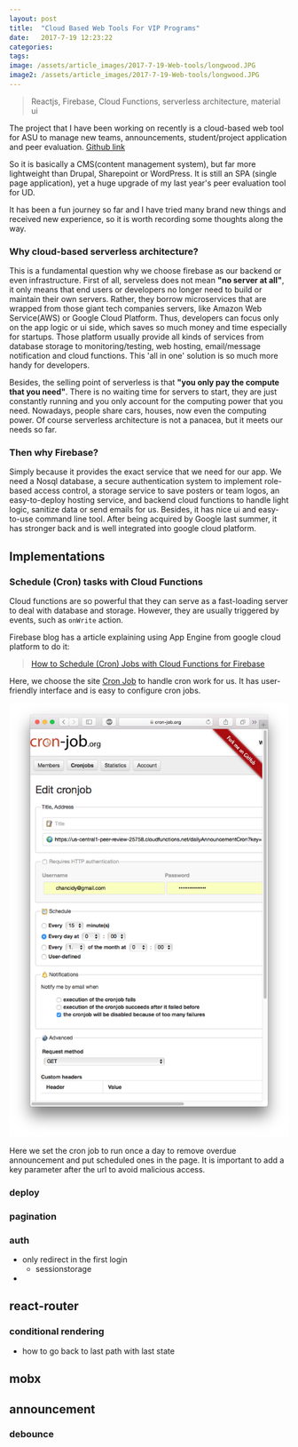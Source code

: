 ```yaml
---
layout: post
title:  "Cloud Based Web Tools For VIP Programs"
date:   2017-7-19 12:23:22
categories:
tags:
image: /assets/article_images/2017-7-19-Web-tools/longwood.JPG
image2: /assets/article_images/2017-7-19-Web-tools/longwood.JPG
---
```


> Reactjs, Firebase, Cloud Functions, serverless architecture, material ui


The project that I have been working on recently is a cloud-based web tool for ASU to manage new teams, announcements, student/project application and peer evaluation. [Github link](https://github.com/HanchengZhao/VIP-web)

So it is basically a CMS(content management system), but far more lightweight than Drupal, Sharepoint or WordPress. It is still an SPA (single page application), yet a huge upgrade of my last year's peer evaluation tool for UD.

It has been a fun journey so far and I have tried many brand new things and received new experience, so it is worth recording some thoughts along the way.

### Why cloud-based serverless architecture?

This is a fundamental question why we choose firebase as our backend or even infrastructure. 
First of all, serveless does not mean **"no server at all"**, it only means that end users or developers no longer need to build or maintain their own servers. Rather, they borrow microservices that are wrapped from those giant tech companies servers, like Amazon Web Service(AWS) or Google Cloud Platform. Thus, developers can focus only on the app logic or ui side, which saves so much money and time especially for startups. Those platform usually provide all kinds of services from database storage to monitoring/testing, web hosting, email/message notification and cloud functions. This 'all in one' solution is so much more handy for developers. 

Besides, the selling point of serverless is that **"you only pay the compute that you need"**. There is no waiting time for servers to start, they are just constantly running and you only account for the computing power that you need. Nowadays, people share cars, houses, now even the computing power. 
Of course serverless architecture is not a panacea, but it meets our needs so far.

### Then why Firebase?

Simply because it provides the exact service that we need for our app. We need a Nosql database, a secure authentication system to implement role-based access control, a storage service to save posters or team logos, an easy-to-deploy hosting service, and backend cloud functions to handle light logic, sanitize data or send emails for us. Besides, it has nice ui and easy-to-use command line tool. After being acquired by Google last summer, it has stronger back and is well integrated into google cloud platform.

## Implementations

### Schedule (Cron) tasks with Cloud Functions

Cloud functions are so powerful that they can serve as a fast-loading server to deal with database and storage. However, they are usually triggered by events, such as `onWrite` action.

Firebase blog has a article explaining using App Engine from google cloud platform to do it:
> [How to Schedule (Cron) Jobs with Cloud Functions for Firebase](https://firebase.googleblog.com/2017/03/how-to-schedule-cron-jobs-with-cloud.html)

Here, we choose the site [Cron Job](https://cron-job.org/en/) to handle cron work for us. It has user-friendly interface and is easy to configure cron jobs. 

![cron job](/assets/article_images/2017-7-19-Web-tools/cron_job.png)

Here we set the cron job to run once a day to remove overdue announcement and put scheduled ones in the page. It is important to add a key parameter after the url to avoid malicious access.



### deploy
### pagination
### auth
- only redirect in the first login  
    - sessionstorage 
- 

## react-router
### conditional rendering
- how to go back to last path with last state

## mobx

## announcement
### debounce
